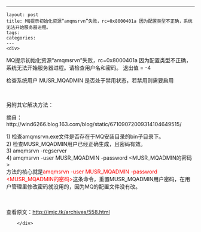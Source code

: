 ---
    layout: post
    title: MQ提示初始化资源“amqmsrvn”失败，rc=0x8000401a 因为配置类型不正确，系统无法开始服务器进程。
    tags:
    categories:
    ---
    <div>
<div>
<div id="sina_keyword_ad_area2" class="articalContent   newfont_family">
<p>MQ提示初始化资源&ldquo;amqmsrvn&rdquo;失败，rc=0x8000401a 因为配置类型不正确，系统无法开始服务器进程。请检查用户名和密码。 退出值 = -4</p>
<p>检查系统用户&nbsp;MUSR_MQADMIN 是否处于禁用状态，若禁用则需要启用</p>
<p>&nbsp;</p>
<p>另附其它解决方法：</p>
<p>摘自：http://wind6266.blog.163.com/blog/static/67109072009314104649515/</p>
<div>1) 检查amqmsrvn.exe文件是否存在于MQ安装目录的bin子目录下。<br />
2) 检查MUSR_MQADMIN用户已经正确生成，且密码有效。<br />
3) amqmsrvn -regserver<br />
4) amqmsrvn -user MUSR_MQADMIN -password
&lt;MUSR_MQADMIN的密码&gt;</div>
<div>方法的核心就是<span style="color: #ff0000;">amqmsrvn -user
MUSR_MQADMIN -password
&lt;MUSR_MQADMIN的密码&gt;</span>这条命令，重置MUSR_MQADMIN用户密码，在用户管理里修改密码就没用的，因为MQ的配置文件没有改。</div>
<p><br />
<br />
查看原文：<a href="http://imjc.tk/archives/558.html" rel="nofollow">http://imjc.tk/archives/558.html</a></p>
							
		</div>
</div>
</div>
    
